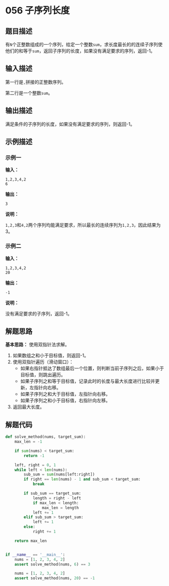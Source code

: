 # 056 子序列长度

## 题目描述

有`N`个正整数组成的一个序列，给定一个整数`sum`，求长度最长的的连续子序列使他们的和等于`sum`，返回子序列的长度，如果没有满足要求的序列，返回-1。

## 输入描述

第一行是`,`拼接的正整数序列。

第二行是一个整数`sum`。

## 输出描述

满足条件的子序列的长度，如果没有满足要求的序列，则返回-1。

## 示例描述

### 示例一

**输入：**

```text
1,2,3,4,2
6
```

**输出：**

```text
3
```

**说明：**

`1,2,3`和`4,2`两个序列均能满足要求，所以最长的连续序列为`1,2,3`，因此结果为3。

### 示例二

**输入：**

```text
1,2,3,4,2
20
```

**输出：**

```text
-1
```

**说明：**

没有满足要求的子序列，返回-1。

## 解题思路

**基本思路：** 使用双指针法求解。

1. 如果数组之和小于目标值，则返回-1。
2. 使用双指针遍历（滑动窗口）：
   - 如果右指针抵达了数组最后一个位置，则判断当前子序列之后，如果小于目标值，则跳出遍历。
   - 如果子序列之和等于目标值，记录此时的长度与最大长度进行比较并更新，左指针向右移。
   - 如果子序列之和大于目标值，左指针向右移。
   - 如果子序列之和小于目标值，右指针向左移。
3. 返回最大长度。

## 解题代码

```python
def solve_method(nums, target_sum):
    max_len = -1

    if sum(nums) < target_sum:
        return -1

    left, right = 0, 1
    while left < len(nums):
        sub_sum = sum(nums[left:right])
        if right == len(nums) - 1 and sub_sum < target_sum:
            break

        if sub_sum == target_sum:
            length = right - left
            if max_len < length:
                max_len = length
            left += 1
        elif sub_sum > target_sum:
            left += 1
        else:
            right += 1

    return max_len


if __name__ == '__main__':
    nums = [1, 2, 3, 4, 2]
    assert solve_method(nums, 6) == 3

    nums = [1, 2, 3, 4, 2]
    assert solve_method(nums, 20) == -1
```



